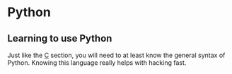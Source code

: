 # Python

## Learning to use Python
Just like the [C](./c.md) section, you will need to at least know the general syntax of Python. Knowing this language really helps with hacking fast.